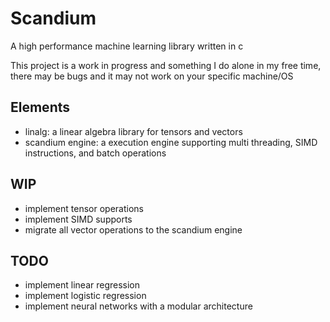 # Scandium
A high performance machine learning library written in c 

This project is a work in progress and something I do alone in my free time,
there may be bugs and it may not work on your specific machine/OS

## Elements
- linalg: a linear algebra library for tensors and vectors
- scandium engine: a execution engine supporting multi threading, SIMD instructions, and batch operations

## WIP
- implement tensor operations
- implement SIMD supports
- migrate all vector operations to the scandium engine


## TODO
- implement linear regression
- implement logistic regression
- implement neural networks with a modular architecture